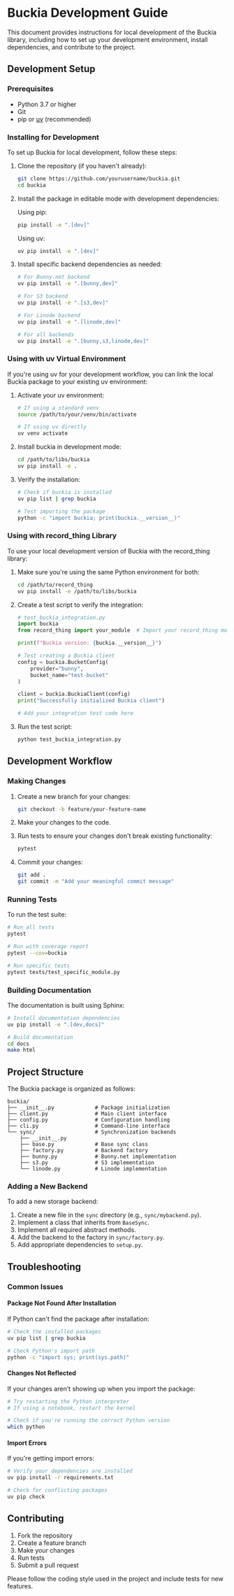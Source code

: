 # Buckia Development Guide

This document provides instructions for local development of the Buckia library, including how to set up your development environment, install dependencies, and contribute to the project.

## Development Setup

### Prerequisites

- Python 3.7 or higher
- Git
- pip or [uv](https://github.com/astral-sh/uv) (recommended)

### Installing for Development

To set up Buckia for local development, follow these steps:

1. Clone the repository (if you haven't already):
   ```bash
   git clone https://github.com/yourusername/buckia.git
   cd buckia
   ```

2. Install the package in editable mode with development dependencies:
   
   Using pip:
   ```bash
   pip install -e ".[dev]"
   ```
   
   Using uv:
   ```bash
   uv pip install -e ".[dev]"
   ```

3. Install specific backend dependencies as needed:
   ```bash
   # For Bunny.net backend
   uv pip install -e ".[bunny,dev]"
   
   # For S3 backend
   uv pip install -e ".[s3,dev]"
   
   # For Linode backend
   uv pip install -e ".[linode,dev]"
   
   # For all backends
   uv pip install -e ".[bunny,s3,linode,dev]"
   ```

### Using with uv Virtual Environment

If you're using uv for your development workflow, you can link the local Buckia package to your existing uv environment:

1. Activate your uv environment:
   ```bash
   # If using a standard venv
   source /path/to/your/venv/bin/activate
   
   # If using uv directly
   uv venv activate
   ```

2. Install buckia in development mode:
   ```bash
   cd /path/to/libs/buckia
   uv pip install -e .
   ```

3. Verify the installation:
   ```bash
   # Check if buckia is installed
   uv pip list | grep buckia
   
   # Test importing the package
   python -c "import buckia; print(buckia.__version__)"
   ```

### Using with record_thing Library

To use your local development version of Buckia with the record_thing library:

1. Make sure you're using the same Python environment for both:
   ```bash
   cd /path/to/record_thing
   uv pip install -e /path/to/libs/buckia
   ```

2. Create a test script to verify the integration:
   ```python
   # test_buckia_integration.py
   import buckia
   from record_thing import your_module  # Import your record_thing module
   
   print(f"Buckia version: {buckia.__version__}")
   
   # Test creating a Buckia client
   config = buckia.BucketConfig(
       provider="bunny",
       bucket_name="test-bucket"
   )
   
   client = buckia.BuckiaClient(config)
   print("Successfully initialized Buckia client")
   
   # Add your integration test code here
   ```

3. Run the test script:
   ```bash
   python test_buckia_integration.py
   ```

## Development Workflow

### Making Changes

1. Create a new branch for your changes:
   ```bash
   git checkout -b feature/your-feature-name
   ```

2. Make your changes to the code.

3. Run tests to ensure your changes don't break existing functionality:
   ```bash
   pytest
   ```

4. Commit your changes:
   ```bash
   git add .
   git commit -m "Add your meaningful commit message"
   ```

### Running Tests

To run the test suite:

```bash
# Run all tests
pytest

# Run with coverage report
pytest --cov=buckia

# Run specific tests
pytest tests/test_specific_module.py
```

### Building Documentation

The documentation is built using Sphinx:

```bash
# Install documentation dependencies
uv pip install -e ".[dev,docs]"

# Build documentation
cd docs
make html
```

## Project Structure

The Buckia package is organized as follows:

```
buckia/
├── __init__.py             # Package initialization
├── client.py               # Main client interface
├── config.py               # Configuration handling
├── cli.py                  # Command-line interface
└── sync/                   # Synchronization backends
    ├── __init__.py
    ├── base.py             # Base sync class
    ├── factory.py          # Backend factory
    ├── bunny.py            # Bunny.net implementation
    ├── s3.py               # S3 implementation
    └── linode.py           # Linode implementation
```

### Adding a New Backend

To add a new storage backend:

1. Create a new file in the `sync` directory (e.g., `sync/mybackend.py`).
2. Implement a class that inherits from `BaseSync`.
3. Implement all required abstract methods.
4. Add the backend to the factory in `sync/factory.py`.
5. Add appropriate dependencies to `setup.py`.

## Troubleshooting

### Common Issues

#### Package Not Found After Installation

If Python can't find the package after installation:

```bash
# Check the installed packages
uv pip list | grep buckia

# Check Python's import path
python -c "import sys; print(sys.path)"
```

#### Changes Not Reflected

If your changes aren't showing up when you import the package:

```bash
# Try restarting the Python interpreter
# If using a notebook, restart the kernel

# Check if you're running the correct Python version
which python
```

#### Import Errors

If you're getting import errors:

```bash
# Verify your dependencies are installed
uv pip install -r requirements.txt

# Check for conflicting packages
uv pip check
```

## Contributing

1. Fork the repository
2. Create a feature branch
3. Make your changes
4. Run tests
5. Submit a pull request

Please follow the coding style used in the project and include tests for new features. 